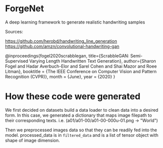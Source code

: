 # ForgeNet
A deep learning framework to generate realistic handwriting samples

Sources: 

https://github.com/herobd/handwriting_line_generation
https://github.com/amzn/convolutional-handwriting-gan

@inproceedings{fogel2020scrabblegan,
    title={ScrabbleGAN: Semi-Supervised Varying Length Handwritten Text Generation},
    author={Sharon Fogel and Hadar Averbuch-Elor and Sarel Cohen and Shai Mazor and Roee Litman},
    booktitle = {The IEEE Conference on Computer Vision and Pattern Recognition (CVPR)},
    month = {June},
    year = {2020}
}

# How these code were generated

We first decided on datasets build a data loader to clean data into a desired form. In this case, we generated a dictionary that maps image filepath to their corresponding texts. i.e. (a01/a01-00/a01-00-000u-01.png -> "World") 

Then we preprocessed images data so that they can be readily fed into the model. processed_data is in `filtered_data` and is a list of tensor object with shape of image dimension.
